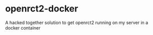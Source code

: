 # openrct2-docker
A hacked together solution to get openrct2 running on my server in a docker container
